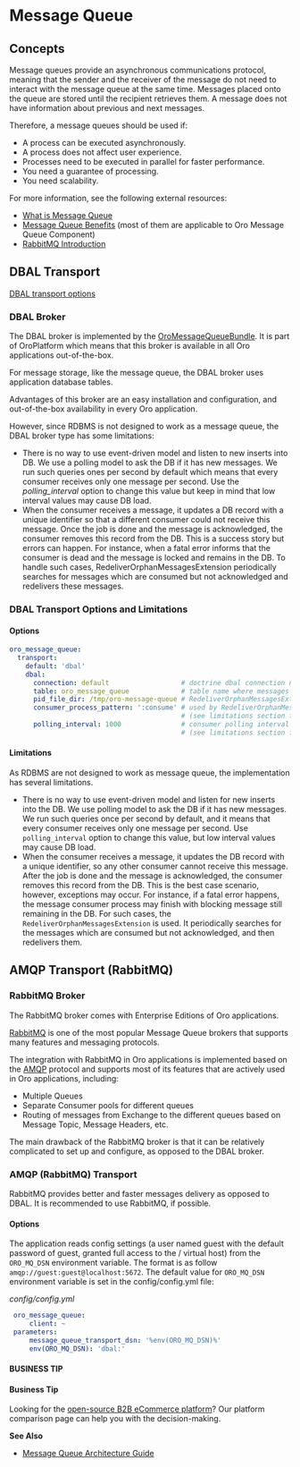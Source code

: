 <!-- meta: description = Message queue concept and architecture guides -->

<a id="op-structure-mq-index"></a>

<a id="op-structure-mq"></a>

# Message Queue

## Concepts

Message queues provide an asynchronous communications protocol, meaning
that the sender and the receiver of the message do not need to interact
with the message queue at the same time. Messages placed onto the queue
are stored until the recipient retrieves them. A message does not have
information about previous and next messages.

Therefore, a message queues should be used if:

- A process can be executed asynchronously.
- A process does not affect user experience.
- Processes need to be executed in parallel for faster performance.
- You need a guarantee of processing.
- You need scalability.

For more information, see the following external resources:

- <a href="http://www.ibm.com/support/knowledgecenter/SSFKSJ_9.0.0/com.ibm.mq.pro.doc/q002620_.html" target="_blank">What is Message Queue</a>
- <a href="https://www.iron.io/top-10-uses-for-message-queue/" target="_blank">Message Queue Benefits</a>
  (most of them are applicable to Oro Message Queue Component)
- <a href="https://www.rabbitmq.com/tutorials/tutorial-one-php.html" target="_blank">RabbitMQ Introduction</a>

## DBAL Transport

[DBAL transport options](#op-structure-mq-mq-bundle-dbal)

### DBAL Broker

The DBAL broker is implemented by the <a href="https://github.com/oroinc/platform/tree/master/src/Oro/Bundle/MessageQueueBundle" target="_blank">OroMessageQueueBundle</a>. It is part of OroPlatform which means that this broker is available in all Oro applications out-of-the-box.

For message storage, like the message queue, the DBAL broker uses application database tables.

Advantages of this broker are an easy installation and configuration, and out-of-the-box availability in every Oro application.

However, since RDBMS is not designed to work as a message queue, the DBAL broker type has some limitations:

* There is no way to use event-driven model and listen to new inserts into DB. We use a polling model to ask the DB if it has new messages. We run such queries ones per second by default which means that every consumer receives only one message per second. Use the *polling_interval* option to change this value but keep in mind that low interval values may cause DB load.
* When the consumer receives a message, it updates a DB record with a unique identifier so that a different consumer could not receive this message. Once the job is done and the message is acknowledged, the consumer removes this record from the DB. This is a success story but errors can happen.  For instance, when a fatal error informs that the consumer is dead and the message is locked and remains in the DB. To handle such cases, RedeliverOrphanMessagesExtension periodically searches for messages which are consumed but not acknowledged and redelivers these messages.

<a id="op-structure-mq-mq-bundle-dbal"></a>

### DBAL Transport Options and Limitations

#### Options

```yaml
oro_message_queue:
  transport:
    default: 'dbal'
    dbal:
      connection: default                  # doctrine dbal connection name
      table: oro_message_queue             # table name where messages will be stored
      pid_file_dir: /tmp/oro-message-queue # RedeliverOrphanMessagesExtension stores consumer pid files here
      consumer_process_pattern: ':consume' # used by RedeliverOrphanMessagesExtension to check the working or non-working consumers
                                           # (see limitations section for more details)
      polling_interval: 1000               # consumer polling interval in milliseconds
                                           # (see limitations section for more details)
```

#### Limitations

As RDBMS are not designed to work as message queue, the implementation has several limitations.

- There is no way to use event-driven model and listen for new inserts into the DB. We use polling model to ask the DB if it has new messages. We run
  such queries once per second by default, and it means that every consumer receives only one message per second. Use `polling_interval` option
  to change this value, but low interval values may cause DB load.
- When the consumer receives a message, it updates the DB record with a unique identifier, so any other consumer cannot receive this message. After the job is done and the message is acknowledged, the consumer removes this record from the DB. This is the best case scenario, however, exceptions may occur. For instance, if a fatal error happens, the message consumer process may finish with blocking message still remaining in the DB. For such cases, the `RedeliverOrphanMessagesExtension` is used. It periodically searches for the messages which are consumed but not acknowledged, and then redelivers them.

## AMQP Transport (RabbitMQ)

### RabbitMQ Broker

The RabbitMQ broker comes with Enterprise Editions of Oro applications.

<a href="https://www.rabbitmq.com/" target="_blank">RabbitMQ</a> is one of the most popular Message Queue brokers that supports many features and messaging protocols.

The integration with RabbitMQ in Oro applications is implemented based on the <a href="https://www.rabbitmq.com/tutorials/amqp-concepts.html" target="_blank">AMQP</a> protocol and supports most of its features that are actively used in Oro applications, including:

* Multiple Queues
* Separate Consumer pools for different queues
* Routing of messages from Exchange to the different queues based on Message Topic, Message Headers, etc.

The main drawback of the RabbitMQ broker is that it can be relatively complicated to set up and configure, as opposed to the DBAL broker.

### AMQP (RabbitMQ) Transport

RabbitMQ provides better and faster messages delivery as opposed to DBAL.
It is recommended to use RabbitMQ, if possible.

#### Options

The application reads config settings (a user named
guest with the default password of guest, granted full access to the /
virtual host) from the `ORO_MQ_DSN` environment variable. The format is as follow `amqp://guest:guest@localhost:5672`.
The default value for `ORO_MQ_DSN` environment variable is set in the config/config.yml file:

*config/config.yml*
```yaml
 oro_message_queue:
     client: ~
 parameters:
     message_queue_transport_dsn: '%env(ORO_MQ_DSN)%'
     env(ORO_MQ_DSN): 'dbal:'
```

#### BUSINESS TIP
#### Business Tip

Looking for the <a href="https://oroinc.com/b2b-ecommerce/b2b-ecommerce-comparison" target="_blank">open-source B2B eCommerce platform</a>? Our platform comparison page can help you with the decision-making.

**See Also**

* [Message Queue Architecture Guide](../architecture/tech-stack/message-queue.md#op-structure-mq-complete)

<!-- Frontend -->
